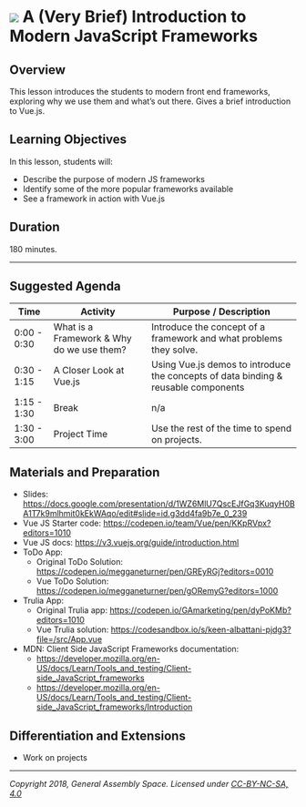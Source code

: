 # ![](https://ga-dash.s3.amazonaws.com/production/assets/logo-9f88ae6c9c3871690e33280fcf557f33.png) A (Very Brief) Introduction to Modern JavaScript Frameworks

## Overview
This lesson introduces the students to modern front end frameworks, exploring why we use them and what’s out there. Gives a brief introduction to Vue.js.

## Learning Objectives
In this lesson, students will:
- Describe the purpose of modern JS frameworks
- Identify some of the more popular frameworks available
- See a framework in action with Vue.js


## Duration
180 minutes.

---

## Suggested Agenda

| Time | Activity | Purpose / Description |
| --- | --- | --- |
| 0:00 - 0:30 | What is a Framework & Why do we use them? | Introduce the concept of a framework and what problems they solve. |
| 0:30 - 1:15 | A Closer Look at Vue.js | Using Vue.js demos to introduce the concepts of data binding & reusable components |
| 1:15 - 1:30 | Break | n/a |
| 1:30 - 3:00  | Project Time | Use the rest of the time to spend on projects. |

## Materials and Preparation
- Slides: https://docs.google.com/presentation/d/1WZ6MlU7QscEJfGq3KuqyH0BA1T7k9mlhmit0kEkWAqo/edit#slide=id.g3dd4fa9b7e_0_239
- Vue JS Starter code: https://codepen.io/team/Vue/pen/KKpRVpx?editors=1010
- Vue JS docs: https://v3.vuejs.org/guide/introduction.html
- ToDo App:
    - Original ToDo Solution: https://codepen.io/megganeturner/pen/GREyRGj?editors=0010
    - Vue ToDo Solution: https://codepen.io/megganeturner/pen/gORemyG?editors=1000
- Trulia App:
    - Original Trulia app: https://codepen.io/GAmarketing/pen/dyPoKMb?editors=1010
    - Vue Trulia solution: https://codesandbox.io/s/keen-albattani-pjdg3?file=/src/App.vue
- MDN: Client Side JavaScript Frameworks documentation:
    - https://developer.mozilla.org/en-US/docs/Learn/Tools_and_testing/Client-side_JavaScript_frameworks
    - https://developer.mozilla.org/en-US/docs/Learn/Tools_and_testing/Client-side_JavaScript_frameworks/Introduction

## Differentiation and Extensions
- Work on projects


---
*Copyright 2018, General Assembly Space. Licensed under [CC-BY-NC-SA, 4.0](https://creativecommons.org/licenses/by-nc-sa/4.0/)*
